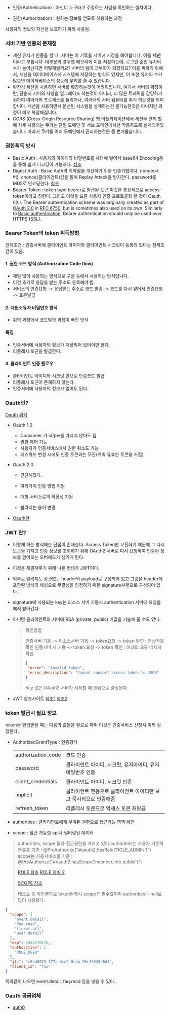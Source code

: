 

- 인증(Authetication) : 자신이 누구라고 주장하는 사람을 확인하는 절차이다.

- 권한(Authorization) : 원하는 정보를 얻도록 허용하는 과정

사용자의 정보와 자산을 보호하기 위해 사용됨.

### 서버 기반 인증의 문제점

- 세션
  유저가 인증을 할 때, 서버는 이 기록을 서버에 저장을 해야합니다. 이를 **세션** 이라고 부릅니다. 대부분의 경우엔 메모리에 이를 저장하는데, 로그인 중인 유저의 수가 늘어난다면 어떻게될까요? 서버의 램이 과부화가 되겠지요? 이를 피하기 위해서, 세션을 데이터베이스에 시스템에 저장하는 방식도 있지만, 이 또한 유저의 수가 많으면 데이터베이스의 성능에 무리를 줄 수 있습니다.
- 확장성
  세션을 사용하면 서버를 확장하는것이 어려워집니다. 여기서 서버의 확장이란, 단순히 서버의 사양을 업그레이드 하는것이 아니라, 더 많은 트래픽을 감당하기 위하여 여러개의 프로세스를 돌리거나, 여러대의 서버 컴퓨터를 추가 하는것을 의미합니다. 세션을 사용하면서 분산된 시스템을 설계하는건 불가능한것은 아니지만 과정이 매우 복잡해집니다.
- CORS (Cross-Origin Resource Sharing)
  웹 어플리케이션에서 세션을 관리 할 때 자주 사용되는 쿠키는 단일 도메인 및 서브 도메인에서만 작동하도록 설계되어있습니다. 따라서 쿠키를 여러 도메인에서 관리하는것은 좀 번거롭습니다.

### 권한획득 방식

- Basic Auth : 사용자의 아이디와 비밀번호를 헤더에 넣어서 base64 Encoding등을 통해 쉽게 디코딩이 가능하다.
  [참조](https://hamait.tistory.com/416)
- Digest Auth : Basic Auth의 취약점을 개선하기 위한 인증기법이다.
  nonce(서버), cnonce(클라이언트)값을 통해 Replay Attack을 방지한다. password를 MD5로 인코딩한다.
  [참조](https://ssup2.github.io/theory_analysis/HTTP_Digest_%EC%9D%B8%EC%A6%9D/)
- Bearer Token : token type bearer로 발급된 토큰 이것을 통상적으로 access-token이라고 칭한다.
  그리고 이것을 표준 사용자 인증 프로토콜화 한 것이 Oauth이다.
  The Bearer authentication scheme was originally created as part of [OAuth 2.0](https://swagger.io/docs/specification/authentication/oauth2/) in [RFC 6750](https://tools.ietf.org/html/rfc6750), but is sometimes also used on its own. Similarly to [Basic authentication](https://swagger.io/docs/specification/authentication/basic-authentication/), Bearer authentication should only be used over HTTPS (SSL).

### Bearer Token의 token 획득방법

전제조건 : 인증서버에 클라이언트 아이디와 클라이언트 시크릿이 등록되 있다는 전제조건이 있음.

#### 1. 권한 코드 방식 (Authorization Code flow)

- 제일 많이 사용되는 방식으로 구글 등에서 사용하는 방식입니다.
- 이건 추가로 응답을 받는 주소도 등록해야 함.
- 서비스의 인증요청 -> 응답받는 주소로 코드 발송 -> 코드를 다시 넣어서 인증요청 -> 토큰발급

#### 2. 자원소유자 비밀번호 방식

- 위의 과정에서 코드발급 과정이 빠진 방식

#### 특징

- 인증서버에 사용자의 정보가 저장되어 있어야만 한다.
- 리플레시 토근을 발급한다.

#### 3. 클라이언트 인증 플로우

- 클라이언트 아이디와 시크릿 만으로 인증코드 발급
- 리플레시 토근이 존재하지 않는다.
- 인증서버에 사용자의 정보가 없어도 된다.

### Oauth란?

  [Oauth 위키](https://ko.wikipedia.org/wiki/OAuth)

  - Oauth 1.0

    - Consumer 가 id/pw를 가지지 않아도 됨
    - 권한 제어 가능
    - 사용자가 인증서비스에서 권한 취소도 가능
    - 패스워드 변경 시에도 인증 토큰과는 무관(계속 유효한 토큰을 가짐)

  - Oauth 2.0

    - 간단해졌다. 

    - 여러가지 인증 방법 지원 

    - 대형 서비스로의 확장성 지원 

    - 불려지는 용어 변경

  - [Oauth란](https://minwan1.github.io/2018/02/24/2018-02-24-OAuth/)

### JWT 란?

- 이렇게 하는 방식에는 단점이 존재한다. Access Token만 교환하기 때문에 그 다시 토큰을 가지고 인증 정보를 조회하기 위해 OAuth2 서버로 다시 요청하여 인증된 정보를 얻어오는 오버헤드가 생기게 된다.

- 이것을 해결해주기 위해 나온 형태가 JWT이다.

- 외부로 알려져도 상관없는 header와 payload로 구성되어 있고 그것을 header에 포함된 방식의 해싱으로 무결성을 인정하기 위한 signature부분으로 구성되어 있다.

- signature에 사용되는 key는 리소스 서버 기동시 authentication 서버에 요청을 해서 받아간다.

- 아니면 클라이언트와 서버에 RSA (private, public) 키값을 기술해 줄 수도 있다.

  > 확인방법
  >
  > 인증서버 기동 -> 리소스서버 기동 -> token요청 -> token 확인 : 정상작동 확인
  > 인증서버 재 기동 -> token 요청 -> token 확인 : 아래의 오류 메세지 확인
  >
  > ```json
  > {
  >  "error": "invalid_token",
  >  "error_description": "Cannot convert access token to JSON"
  > }
  > ```
  >
  > Key 값은 OAuth2 서버가 시작할 때 랜덤으로 결정된다.

- JWT 참조사이트
  [참조1](https://blog.outsider.ne.kr/1160)
  [참조2](https://velopert.com/2389)

### token 발급시 필요 정보

token을 발급받을 때는 다음의 값들을 필요로 하며 이것은 인증서비스 신청시 미리 설정한다.

- AuthorizedGrantType : 인증형식

  |                    |                                                              |
  | ------------------ | ------------------------------------------------------------ |
  | authorization_code | 코드 인증                                                    |
  | password           | 클라이언트 아이디, 시크릿, 유지아이디, 유저비밀번호 인증     |
  | client_credentials | 클라이언트 아이디, 시크릿 인증                               |
  | implicit           | 클라이언트 전용으로 클라이언트 아이디만 보고 묵시적으로 인증해줌 |
  | refresh_token      | 리플레시 토큰으로 억세스 토큰 재발급                         |

- authorities : 클라이언트에게 부여된 권한으로 접근가능 영역 확인

- scope : 접근 가능한 api나 필터링된 데이터

> authorities, scope 둘다 접근권한을 가지고 있다
> authorities는 사용자 기준의 분류를 기준 : @PreAuthorize("#oauth2.hasRole('ROLE_ADMIN')")
> scope는 사용서비스를 기준 : @PreAuthorize("#oauth2.hasScope('member.info.public')")
>
> [ROLE 참조](https://syaku.tistory.com/278)
> [ROLE 참조 2](https://books.google.co.kr/books?id=TOBBDwAAQBAJ&pg=PA370&lpg=PA370&dq=.authorities&source=bl&ots=guzyelTADz&sig=ACfU3U2_co7oIiZLvQ8DJnTCPf5yIHKW-Q&hl=ko&sa=X&ved=2ahUKEwiPt4Sh2pThAhVF6LwKHYemD-4Q6AEwBXoECAkQAQ#v=onepage&q=.authorities&f=false)
>
> [SCOPE 참조](https://brunch.co.kr/@sbcoba/15)
>
> 테스트 중 확인결과로 token발행시 scope은 필수값이며 authorities는 null로 많이 사용했다.

```json
{
  "scope": [
    "event.detail",
    "faq.read",
    "ticket.all",
    "user.detail"
  ],
  "exp": 1553270176,
  "authorities": [
    "ROLE_USER"
  ],
  "jti": "c6bd0073-377a-4cd2-8cbb-96c30236d8d1",
  "client_id": "foo"
}
```

위와같이 나오면 event.detail, faq.read 등을 넣을 수 있다.

### Oauth 공급업체

- [auth0](https://auth0.com/)

